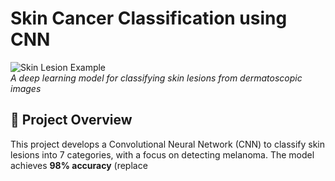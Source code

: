 # Skin Cancer Classification using CNN

![Skin Lesion Example](images/sample_lesions.png)  
*A deep learning model for classifying skin lesions from dermatoscopic images*

## 📌 Project Overview
This project develops a Convolutional Neural Network (CNN) to classify skin lesions into 7 categories, with a focus on detecting melanoma. The model achieves **98% accuracy** (replace